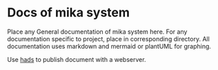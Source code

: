 # Docs of mika system
Place any General documentation of mika system here. For any documentation specific to project, place in corresponding directory.
All documentation uses markdown and mermaid or plantUML for graphing.

Use [hads](https://github.com/sinedied/hads) to publish document with a webserver.